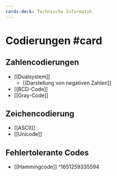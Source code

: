 ```yaml
---
cards-deck: Technische Informatik
---
```


# Codierungen #card 
## Zahlencodierungen
- [[Dualsystem]]
	- [[Darstellung von negativen Zahlen]]
- [[BCD-Code]]
- [[Gray-Code]]
## Zeichencodierung
- [[ASCII]]
- [[Unicode]]
## Fehlertolerante Codes
- [[Hammingcode]]
^1651259335594
